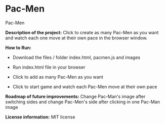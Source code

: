 # Pac-Men
Pac-Men

**Description of the project:** 
Click to create as many Pac-Men as you want and watch each one move at their own pace in the browser window.

**How to Run:** 

- Download the files / folder index.html, pacmen.js and images

- Run index.html file in your browser

- Click to add as many Pac-Men as you want

- Click to start game and watch each Pac-Men move at their own pace

**Roadmap of future improvements:** 
Change Pac-Man's image after switching sides and change Pac-Men's side after clicking in one Pac-Man image 

**License information:** 
MIT license

